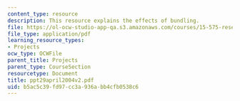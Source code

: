 ```yaml
---
content_type: resource
description: This resource explains the effects of bundling.
file: https://ol-ocw-studio-app-qa.s3.amazonaws.com/courses/15-575-research-seminar-in-it-and-organizations-economic-perspectives-spring-2004/b5ac5c39fd97cc3a936abb4cfb0538c6_ppt29april2004v2.pdf
file_type: application/pdf
learning_resource_types:
- Projects
ocw_type: OCWFile
parent_title: Projects
parent_type: CourseSection
resourcetype: Document
title: ppt29april2004v2.pdf
uid: b5ac5c39-fd97-cc3a-936a-bb4cfb0538c6
---
```

